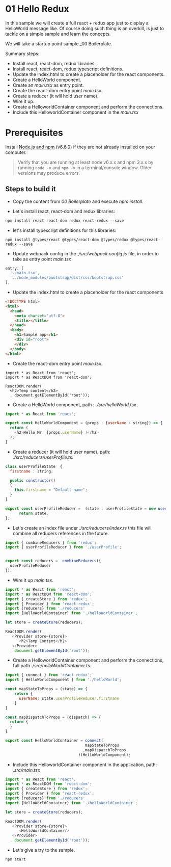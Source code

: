 # 01 Hello Redux

In this sample we will create a full react + redux app just to display a HelloWorld message like.
Of course doing such thing is an overkill, is just to tackle on a simple sample and learn the
concepts.

We will take a startup point sample _00 Boilerplate.


Summary steps:

- Install react, react-dom, redux libraries.
- Install react, react-dom, redux typescript definitions.
- Update the index.html to create a placeholder for the react components.
- Create a HelloWorld component.
- Create an _main.tsx_ as entry point.
- Create the react-dom entry point _main.tsx_.
- Create a reducer (it will hold user name).
- Wire it up.
- Create a HelloworldContainer component and perform the connections.
- Include this HelloworldContainer component in the _main.tsx_

# Prerequisites

Install [Node.js and npm](https://nodejs.org/en/) (v6.6.0) if they are not already installed on your computer.

> Verify that you are running at least node v6.x.x and npm 3.x.x by running `node -v` and `npm -v` in a terminal/console window. Older versions may produce errors.

## Steps to build it

- Copy the content from _00 Boilerplate_ and execute _npm install_.

- Let's install react, react-dom and redux libraries:

```javascript
npm install react react-dom redux react-redux --save
```

- let's install typescript definitions for this libraries:

```
npm install @types/react @types/react-dom @types/redux @types/react-redux --save
```

- Update webpack config in the _./src/webpack.config.js_ file, in order to take as entry point _main.tsx_

```javascript
entry: [
  './main.tsx',
  '../node_modules/bootstrap/dist/css/bootstrap.css'
],

```

- Update the index.html to create a placeholder for the react components

```html
<!DOCTYPE html>
<html>
  <head>
    <meta charset="utf-8">
    <title></title>
  </head>
  <body>
    <h1>Sample app</h1>
    <div id="root">
    </div>    
  </body>
</html>
```

- Create the react-dom entry point _main.tsx_.

```
import * as React from 'react';
import * as ReactDOM from 'react-dom';

ReactDOM.render(
  <h2>Temp content</h2>
  , document.getElementById('root'));
```

- Create a HelloWorld component, path : _./src/helloWorld.tsx_.

```javascript
import * as React from 'react';

export const HelloWorldComponent = (props : {userName : string}) => {
  return (
    <h2>Hello Mr. {props.userName} !</h2>
  );
}
```


- Create a reducer (it will hold user name), path: _./src/reducers/userProfile.ts_.

```javascript
class userProfileState  {
  firstname : string;

  public constructor()
  {
    this.firstname = "Default name";
  }
}

export const userProfileReducer =  (state : userProfileState = new userProfileState(), action) => {
      return state;
};
```
- Let's create an index file under _./src/reducers/index.ts_ this file will
combine all reducers references in the future.

```javascript
import { combineReducers } from 'redux';
import { userProfileReducer } from './userProfile';


export const reducers =  combineReducers({
  userProfileReducer
});

```

- Wire it up _main.tsx_.

```javascript
import * as React from 'react';
import * as ReactDOM from 'react-dom';
import { createStore } from 'redux';
import { Provider } from 'react-redux';
import {reducers} from './reducers'
import {HelloWorldContainer} from './helloWorldContainer';

let store = createStore(reducers);

ReactDOM.render(
   <Provider store={store}>
      <h2>Temp Content</h2>
   </Provider>
  , document.getElementById('root'));
```


- Create a HelloworldContainer component and perform the connections, full path
_./src/helloWorldContainer.ts_.

```javascript
import { connect } from 'react-redux';
import { HelloWorldComponent } from './helloWorld';

const mapStateToProps = (state) => {
    return {
      userName: state.userProfileReducer.firstname
    }
}

const mapDispatchToProps = (dispatch) => {
  return {
  }
}

export const HelloWorldContainer = connect(
                                   mapStateToProps
                                  ,mapDispatchToProps
                                )(HelloWorldComponent);
```

- Include this HelloworldContainer component in the application, path: _.src/main.tsx_

```javascript
import * as React from 'react';
import * as ReactDOM from 'react-dom';
import { createStore } from 'redux';
import { Provider } from 'react-redux';
import {reducers} from './reducers'
import {HelloWorldContainer} from './helloWorldContainer';

let store = createStore(reducers);

ReactDOM.render(
   <Provider store={store}>
      <HelloWorldContainer/>
   </Provider>
  , document.getElementById('root'));

```

- Let's give a try to the sample.

```
npm start
```
